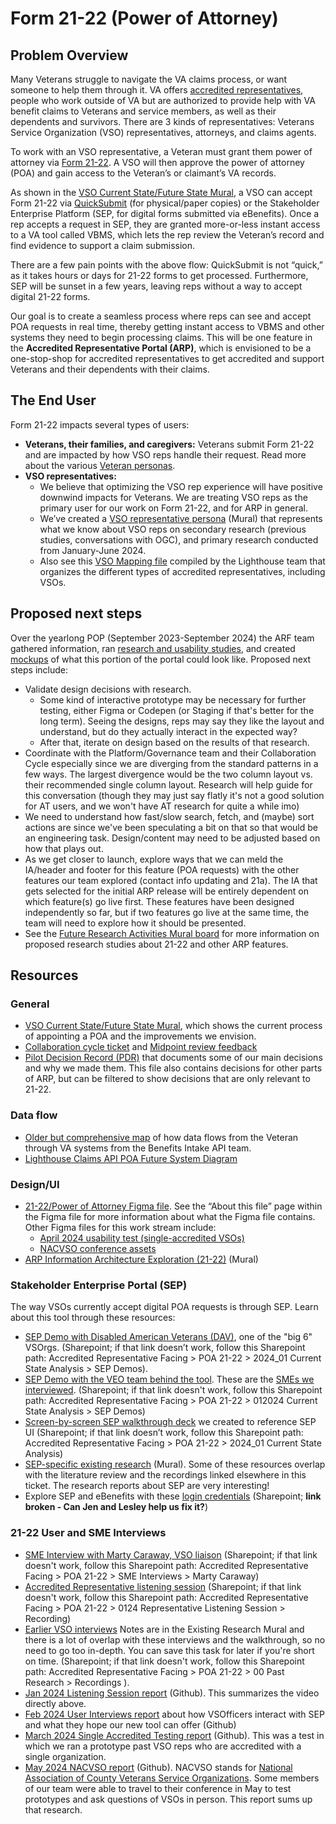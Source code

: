 # Form 21-22 (Power of Attorney) 

## Problem Overview

Many Veterans struggle to navigate the VA claims process, or want someone to help them through it. VA offers [accredited representatives](https://www.va.gov/resources/va-accredited-representative-faqs/), people who work outside of VA but are authorized to provide help with VA benefit claims to Veterans and service members, as well as their dependents and survivors. There are 3 kinds of representatives: Veterans Service Organization (VSO) representatives, attorneys, and claims agents. 

To work with an VSO representative, a Veteran must grant them power of attorney via [Form 21-22](https://www.va.gov/find-forms/about-form-21-22/). A VSO will then approve the power of attorney (POA) and gain access to the Veteran’s or claimant’s VA records. 

As shown in the [VSO Current State/Future State Mural](https://app.mural.co/t/departmentofveteransaffairs9999/m/departmentofveteransaffairs9999/1701101229797/15c7e1a5a9d426a998eb634408ff1dd3f4f9bdd1?sender=u2a4240a640b257ce33545495), a VSO can accept Form 21-22 via [QuickSubmit](https://eauth.va.gov/accessva/?cspSelectFor=quicksubmit) (for physical/paper copies) or the Stakeholder Enterprise Platform (SEP, for digital forms submitted via eBenefits). Once a rep accepts a request in SEP, they are granted more-or-less instant access to a VA tool called VBMS, which lets the rep review the Veteran’s record and find evidence to support a claim submission. 

There are a few pain points with the above flow: QuickSubmit is not “quick,” as it takes hours or days for 21-22 forms to get processed. Furthermore, SEP will be sunset in a few years, leaving reps without a way to accept digital 21-22 forms. 

Our goal is to create a seamless process where reps can see and accept POA requests in real time, thereby getting instant access to VBMS and other systems they need to begin processing claims. This will be one feature in the **Accredited Representative Portal (ARP)**, which is envisioned to be a one-stop-shop for accredited representatives to get accredited and support Veterans and their dependents with their claims. 

## The End User

Form 21-22 impacts several types of users:
* **Veterans, their families, and caregivers:** Veterans submit Form 21-22 and are impacted by how VSO reps handle their request. Read more about the various [Veteran personas](https://github.com/department-of-veterans-affairs/va.gov-team/blob/master/platform/design/va-customer-personas/VA%20Customer%20Personas.pdf).
* **VSO representatives:**
    * We believe that optimizing the VSO rep experience will have positive downwind impacts for Veterans. We are treating VSO reps as the primary user for our work on Form 21-22, and for ARP in general.
    * We’ve created a [VSO representative persona](https://app.mural.co/t/departmentofveteransaffairs9999/m/departmentofveteransaffairs9999/1709236473099/7a69ce07dbe58af30f1954470bebbe59b7bf1160?sender=u8cf3f08a008c2b61ad621433) (Mural) that represents what we know about VSO reps on secondary research (previous studies, conversations with OGC), and primary research conducted from January-June 2024. 
    * Also see this [VSO Mapping file](https://github.com/department-of-veterans-affairs/lighthouse-ux/blob/master/Benefits%20and%20Appeals%20Research/2019-10-VSOs-Appeals-Higher-Level-Review-Discovery-Research-with-VSOs/VSO-Mapping.pdf) compiled by the Lighthouse team that organizes the different types of accredited representatives, including VSOs.

## Proposed next steps

Over the yearlong POP (September 2023-September 2024) the ARF team gathered information, ran [research and usability studies](https://github.com/department-of-veterans-affairs/va.gov-team/tree/master/products/accredited-representative-facing/research), and created [mockups](https://www.figma.com/design/LVCQBuW7a6nfVFNyhA4kv4/ARF---Form-21-22-Design-Explorations?node-id=1-6972&t=RqUG2a8vMUfxnfaI-1) of what this portion of the portal could look like. Proposed next steps include:

* Validate design decisions with research.
    * Some kind of interactive prototype may be necessary for further testing, either Figma or Codepen (or Staging if that's better for the long term). Seeing the designs, reps may say they like the layout and understand, but do they actually interact in the expected way?
    * After that, iterate on design based on the results of that research.
* Coordinate with the Platform/Governance team and their Collaboration Cycle especially since we are diverging from the standard patterns in a few ways. The largest divergence would be the two column layout vs. their recommended single column layout. Research will help guide for this conversation (though they may just say flatly it's not a good solution for AT users, and we won't have AT research for quite a while imo)
* We need to understand how fast/slow search, fetch, and (maybe) sort actions are since we've been speculating a bit on that so that would be an engineering task. Design/content may need to be adjusted based on how that plays out.
* As we get closer to launch, explore ways that we can meld the IA/header and footer for this feature (POA requests) with the other features our team explored (contact info updating and 21a). The IA that gets selected for the initial ARP release will be entirely dependent on which feature(s) go live first. These features have been designed independently so far, but if two features go live at the same time, the team will need to explore how it should be presented. 
* See the [Future Research Activities Mural board](https://app.mural.co/t/departmentofveteransaffairs9999/m/departmentofveteransaffairs9999/1718980793805/b1c89e3110a00b235ee30bc04bab3cc96a33c696?sender=u2a4240a640b257ce33545495) for more information on proposed research studies about 21-22 and other ARP features.

## Resources 

### General

* [VSO Current State/Future State Mural](https://app.mural.co/t/departmentofveteransaffairs9999/m/departmentofveteransaffairs9999/1701101229797/15c7e1a5a9d426a998eb634408ff1dd3f4f9bdd1?sender=u2a4240a640b257ce33545495), which shows the current process of appointing a POA and the improvements we envision.
* [Collaboration cycle ticket](https://github.com/department-of-veterans-affairs/va.gov-team/issues/75782) and [Midpoint review feedback](https://github.com/department-of-veterans-affairs/va.gov-team/milestone/1264)
* [Pilot Decision Record (PDR)](https://docs.google.com/spreadsheets/d/1E4muMKOZJGPYe4vQGwmwj9_aViSun8wPq5PkZyT5bVM/edit?gid=0#gid=0) that documents some of our main decisions and why we made them. This file also contains decisions for other parts of ARP, but can be filtered to show decisions that are only relevant to 21-22.

### Data flow

* [Older but comprehensive map](https://github.com/department-of-veterans-affairs/vets-contrib/blob/master/products/APIs/benefits-intake-api/Benefits%20Intake%20Product%20Outline.md) of how data flows from the Veteran through VA systems from the Benefits Intake API team. 
* [Lighthouse Claims API POA Future System Diagram](https://lucid.app/lucidchart/cdc067c7-0300-4fb8-af4d-09d6facf6194/view?page=SPiqDHIZuCjf#)

### Design/UI

* [21-22/Power of Attorney Figma file](https://www.figma.com/design/LVCQBuW7a6nfVFNyhA4kv4/ARF---Form-21-22-Design-Explorations?node-id=1-6972&t=Pmz1Cpj7Bff37htN-1). See the “About this file” page within the Figma file for more information about what the Figma file contains. Other Figma files for this work stream include: 
    * [April 2024 usability test (single-accredited VSOs)](https://www.figma.com/design/C3sdnDf8anVqXVdmiCWwq8/ARF---April-2024-usability-test?node-id=2381-578614&t=MGt4Iy9MKogycPkS-1)
    * [NACVSO conference assets](https://www.figma.com/design/Cj48OstdxhxbnMoEb4pQmv/ARF---NACVSO-Assets?node-id=211-146177&t=5fFfHOmijrhRNoWJ-1)
* [ARP Information Architecture Exploration (21-22)](https://app.mural.co/t/departmentofveteransaffairs9999/m/departmentofveteransaffairs9999/1710857598969/32219746df15eb2602a01b1b3b1b3ccf9fa8760d) (Mural)

### Stakeholder Enterprise Portal (SEP)

The way VSOs currently accept digital POA requests is through SEP. Learn about this tool through these resources:
* [SEP Demo with Disabled American Veterans (DAV)](https://dvagov.sharepoint.com/:v:/s/vaabdvro/Ee3gR_HqQ45CnY4OO5URNgYBLCtAJUnjkvSlWRapJ6PAJA?e=6dXquF), one of the "big 6" VSOrgs. (Sharepoint; if that link doesn’t work, follow this Sharepoint path:  Accredited Representative Facing > POA 21-22 > 2024_01 Current State Analysis > SEP Demos). 
* [SEP Demo with the VEO team behind the tool](https://dvagov.sharepoint.com/:v:/s/vaabdvro/ETtSA993V8BJrmNL4YQsuhUB7l4DktQOoQ2pj5lZuacrBg?e=CiJMFz). These are the [SMEs we interviewed](https://github.com/department-of-veterans-affairs/va.gov-team/tree/master/products/accredited-representative-facing/research/2024-02%20User%20Interviews). (Sharepoint; if that link doesn't work, follow this Sharepoint path: Accredited Representative Facing > POA 21-22 > 012024 Current State Analysis > SEP Demos) 
* [Screen-by-screen SEP walkthrough deck](https://dvagov.sharepoint.com/:b:/s/vaabdvro/EYvdNE8cjkBGoOz7AyaH8dYBvhgZ2CMCKyPahLqfAvv6TA?e=WddtlG) we created to reference SEP UI (Sharepoint; if that link doesn’t work, follow this Sharepoint path:  Accredited Representative Facing > POA 21-22 > 2024_01 Current State Analysis)
* [SEP-specific existing research](https://app.mural.co/t/departmentofveteransaffairs9999/m/departmentofveteransaffairs9999/1695929155059/a302158eccec694ec7089bd6a02954421721987d?sender=ua71936780d8bc9a2d2b29830) (Mural). Some of these resources overlap with the literature review and the recordings linked elsewhere in this ticket. The research reports about SEP are very interesting!
* Explore SEP and eBenefits with these [login credentials](https://dvagov.sharepoint.com/:x:/r/sites/vaabdvro/_layouts/15/Doc.aspx?sourcedoc=%7BD10426C1-A013-4818-9B90-1A213E83DA01%7D&file=SEP%20Account%20For%20Testing.xlsx&action=default&mobileredirect=true) (Sharepoint; **link broken - Can Jen and Lesley help us fix it?**)

### 21-22 User and SME Interviews

* [SME Interview with Marty Caraway, VSO liaison](https://dvagov.sharepoint.com/sites/vaabdvro/_layouts/15/stream.aspx?id=%2Fsites%2Fvaabdvro%2FShared%20Documents%2FAccredited%20Representative%20Facing%2FResearch%2FSME%20Interviews%2FMarty%20Caraway%20%2D%20recording%2Emp4&referrer=StreamWebApp%2EWeb&referrerScenario=AddressBarCopied%2Eview) (Sharepoint; if that link doesn't work, follow this Sharepoint path: Accredited Representative Facing > POA 21-22 > SME Interviews > Marty Caraway)
* [Accredited Representative listening session](https://dvagov.sharepoint.com/:f:/r/sites/vaabdvro/Shared%20Documents/Accredited%20Representative%20Facing/Research/01-23-24%20Representative%20Listening%20Session/Recording?csf=1&web=1&e=cRufIR) (Sharepoint; if that link doesn't work, follow this Sharepoint path: Accredited Representative Facing > POA 21-22 > 0124 Representative Listening Session > Recording)
* [Earlier VSO interviews](https://dvagov.sharepoint.com/sites/vaabdvro/Shared%20Documents/Forms/AllItems.aspx?csf=1&web=1&e=QIRHZa&cid=866978cd%2D2497%2D496e%2Dadae%2D42c02258162e&FolderCTID=0x01200073ECFC0A16DB51439C06C6FDC0E92947&id=%2Fsites%2Fvaabdvro%2FShared%20Documents%2FAccredited%20Representative%20Facing%2FPast%20Research%2FRecordings&viewid=3fa7a9bb%2D3d4e%2D44c2%2Db93f%2D629268a08e72) Notes are in the Existing Research Mural and there is a lot of overlap with these interviews and the walkthrough, so no need to go too in-depth. You can save this task for later if you're short on time. (Sharepoint; if that link doesn't work, follow this Sharepoint path: Accredited Representative Facing > POA 21-22 > 00 Past Research > Recordings ). 
* [Jan 2024 Listening Session report](https://github.com/department-of-veterans-affairs/va.gov-team/tree/master/products/accredited-representative-facing/research/2024-01%20Listening%20Session) (Github). This summarizes the video directly above.
* [Feb 2024 User Interviews report](https://github.com/department-of-veterans-affairs/va.gov-team/tree/master/products/accredited-representative-facing/research/2024-02%20User%20Interviews) about how VSOfficers interact with SEP and what they hope our new tool can offer (Github)
* [March 2024 Single Accredited Testing report](https://github.com/department-of-veterans-affairs/va.gov-team/tree/master/products/accredited-representative-facing/research/2024-03%20Single%20Accredited%20Testing) (Github). This was a test in which we ran a prototype past VSO reps who are accredited with a single organization.
* [May 2024 NACVSO report](https://github.com/department-of-veterans-affairs/va.gov-team/tree/master/products/accredited-representative-facing/research/2024-05%20NACVSO) (Github). NACVSO stands for [National Association of County Veterans Service Organizations](https://www.nacvso.org/). Some members of our team were able to travel to their conference in May to test prototypes and ask questions of VSOs in person. This report sums up that research.
